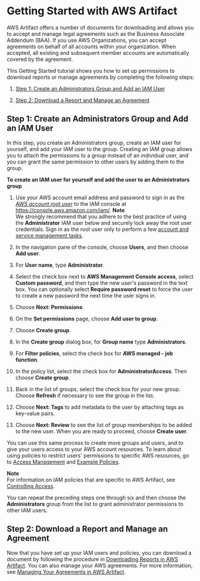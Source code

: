 # Getting Started with AWS Artifact<a name="getting-started"></a>

AWS Artifact offers a number of documents for downloading and allows you to accept and manage legal agreements such as the Business Associate Addendum \(BAA\)\. If you use AWS Organizations, you can accept agreements on behalf of all accounts within your organization\. When accepted, all existing and subsequent member accounts are automatically covered by the agreement\.

This Getting Started tutorial shows you how to set up permissions to download reports or manage agreements by completing the following steps:

1. [Step 1: Create an Administrators Group and Add an IAM User](#create-an-admin)

1. [Step 2: Download a Report and Manage an Agreement](#download-first-artifact)

## Step 1: Create an Administrators Group and Add an IAM User<a name="create-an-admin"></a>

In this step, you create an Administrators group, create an IAM user for yourself, and add your IAM user to the group\. Creating an IAM group allows you to attach the permissions to a group instead of an individual user, and you can grant the same permission to other users by adding them to the group\.

**To create an IAM user for yourself and add the user to an Administrators group**

1. Use your AWS account email address and password to sign in as the *[AWS account root user](https://docs.aws.amazon.com/IAM/latest/UserGuide/id_root-user.html)* to the IAM console at [https://console\.aws\.amazon\.com/iam/](https://console.aws.amazon.com/iam/)\.
**Note**  
We strongly recommend that you adhere to the best practice of using the **Administrator** IAM user below and securely lock away the root user credentials\. Sign in as the root user only to perform a few [account and service management tasks](https://docs.aws.amazon.com/general/latest/gr/aws_tasks-that-require-root.html)\.

1. In the navigation pane of the console, choose **Users**, and then choose **Add user**\.

1. For **User name**, type **Administrator**\.

1. Select the check box next to **AWS Management Console access**, select **Custom password**, and then type the new user's password in the text box\. You can optionally select **Require password reset** to force the user to create a new password the next time the user signs in\.

1. Choose **Next: Permissions**\.

1. On the **Set permissions** page, choose **Add user to group**\.

1. Choose **Create group**\.

1. In the **Create group** dialog box, for **Group name** type **Administrators**\.

1. For **Filter policies**, select the check box for **AWS managed \- job function**\.

1. In the policy list, select the check box for **AdministratorAccess**\. Then choose **Create group**\.

1. Back in the list of groups, select the check box for your new group\. Choose **Refresh** if necessary to see the group in the list\.

1. Choose **Next: Tags** to add metadata to the user by attaching tags as key\-value pairs\.

1. Choose **Next: Review** to see the list of group memberships to be added to the new user\. When you are ready to proceed, choose **Create user**\.

You can use this same process to create more groups and users, and to give your users access to your AWS account resources\. To learn about using policies to restrict users' permissions to specific AWS resources, go to [Access Management](https://docs.aws.amazon.com/IAM/latest/UserGuide/access.html) and [Example Policies](https://docs.aws.amazon.com/IAM/latest/UserGuide/access_policies_examples.html)\.

**Note**  
For information on IAM policies that are specific to AWS Artifact, see [Controlling Access](controlling-access.md)\.

You can repeat the preceding steps one through six and then choose the **Administrators** group from the list to grant administrator permissions to other IAM users\.

## Step 2: Download a Report and Manage an Agreement<a name="download-first-artifact"></a>

Now that you have set up your IAM users and policies, you can download a document by following the procedure in [Downloading Reports in AWS Artifact](downloading-documents.md)\. You can also manage your AWS agreements\. For more information, see [Managing Your Agreements in AWS Artifact](managingagreements.md)\. 